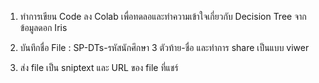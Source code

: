 1. ทำการเขียน Code ลง Colab เพื่อทดลอและทำความเข้าใจเกี่ยวกับ Decision Tree จากข้อมูลดอก Iris

2. บันทึกชื่อ File : SP-DTs-รหัสนักศึกษา 3 ตัวท้าย-ชื่อ และทำการ share เป็นแบบ viwer 

3. ส่ง file เป็น sniptext และ URL ของ file ที่แชร์
